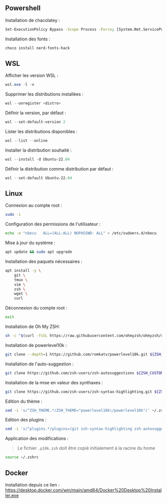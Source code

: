 ## Powershell

Installation de chacolatey :

```bash
Set-ExecutionPolicy Bypass -Scope Process -Force; [System.Net.ServicePointManager]::SecurityProtocol = [System.Net.ServicePointManager]::SecurityProtocol -bor 3072; iex ((New-Object System.Net.WebClient).DownloadString('https://community.chocolatey.org/install.ps1'))
```

Installation des fonts :

```bash
choco install nerd-fonts-hack
```

## WSL

Afficher les version WSL :

```powershell
wsl.exe -l -v
```

Supprimer les distributions installées :

```powershell
wsl --unregister <distro>
```

Définir la version, par défaut :

```powershell
wsl --set-default-version 2
```

Lister les distributions disponibles :

```powershell
wsl --list --online
```

Installer la distribution souhaité :

```powershell
wsl --install -d Ubuntu-22.04
```

Définir la distribution comme distribution par défaut :

```powershell
wsl --set-default Ubuntu-22.04
```

## Linux

Connexion au compte root :

```bash
sudo -i
```

Configuration des permissions de l'utilisateur :

```bash
echo -e "nbecu   ALL=(ALL:ALL) NOPASSWD: ALL" > /etc/sudoers.d/nbecu
```

Mise à jour du système :

```bash
apt update && sudo apt upgrade
```

Installation des paquets nécessaires :

```bash
apt install -y \
    git \
    tmux \
    vim \
    zsh \
    wget \
    curl
```

Déconnexion du compte root :

```bash
exit
```

Installation de Oh My ZSH:

```bash
sh -c "$(curl -fsSL https://raw.githubusercontent.com/ohmyzsh/ohmyzsh/master/tools/install.sh)"
```

Installation de powerlevel10k :

```bash
git clone --depth=1 https://github.com/romkatv/powerlevel10k.git ${ZSH_CUSTOM:-$HOME/.oh-my-zsh/custom}/themes/powerlevel10k
```

Installation de l'auto-suggestion :

```bash
git clone https://github.com/zsh-users/zsh-autosuggestions ${ZSH_CUSTOM:-~/.oh-my-zsh/custom}/plugins/zsh-autosuggestions
```

Installation de la mise en valeur des synthaxes :

```bash
git clone https://github.com/zsh-users/zsh-syntax-highlighting.git ${ZSH_CUSTOM:-~/.oh-my-zsh/custom}/plugins/zsh-syntax-highlighting
```

Edition du thème :

```bash
sed -i 's/^ZSH_THEME.*/ZSH_THEME="powerlevel10k\/powerlevel10k"/' ~/.zshrc
```

Edition des plugins :

```bash
sed -i 's/^plugins.*/plugins=(git zsh-syntax-highlighting zsh-autosuggestions)/' ~/.zshrc
```

Application des modifications :

> Le fichier `.p10k.zsh` doit être copié initialement à la racine du home

```bash
source ~/.zshrc
```

## Docker

Installation depuis ce lien : https://desktop.docker.com/win/main/amd64/Docker%20Desktop%20Installer.exe